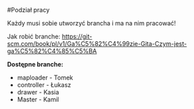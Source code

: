 #Podział pracy

Każdy musi sobie utworzyć brancha i ma na nim pracować!

Jak robić branche:
https://git-scm.com/book/pl/v1/Ga%C5%82%C4%99zie-Gita-Czym-jest-ga%C5%82%C4%85%C5%BA

**Dostępne branche:**
- maploader - Tomek
- controller - Łukasz
- drawer - Kasia
- Master - Kamil

